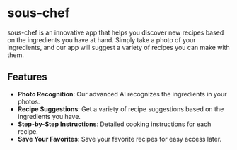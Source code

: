 # sous-chef

sous-chef is an innovative app that helps you discover new recipes based on the ingredients you have at hand. Simply take a photo of your ingredients, and our app will suggest a variety of recipes you can make with them.

## Features

- **Photo Recognition**: Our advanced AI recognizes the ingredients in your photos.
- **Recipe Suggestions**: Get a variety of recipe suggestions based on the ingredients you have.
- **Step-by-Step Instructions**: Detailed cooking instructions for each recipe.
- **Save Your Favorites**: Save your favorite recipes for easy access later.

